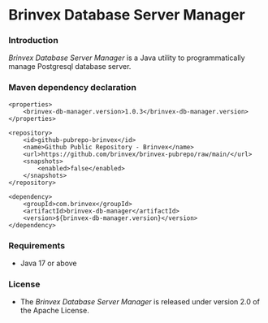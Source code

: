 # Brinvex Database Server Manager

### Introduction

_Brinvex Database Server Manager_ is a Java utility to programmatically manage Postgresql database server.

### Maven dependency declaration
````
<properties>
    <brinvex-db-manager.version>1.0.3</brinvex-db-manager.version>
</properties>    

<repository>
    <id>github-pubrepo-brinvex</id>
    <name>Github Public Repository - Brinvex</name>
    <url>https://github.com/brinvex/brinvex-pubrepo/raw/main/</url>
    <snapshots>
        <enabled>false</enabled>
    </snapshots>
</repository>
        
<dependency>
    <groupId>com.brinvex</groupId>
    <artifactId>brinvex-db-manager</artifactId>
    <version>${brinvex-db-manager.version}</version>
</dependency>
````

### Requirements
- Java 17 or above

### License

- The _Brinvex Database Server Manager_ is released under version 2.0 of the Apache License.

